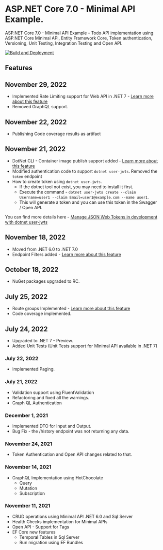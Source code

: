 # ASP.NET Core 7.0 - Minimal API Example.

ASP.NET Core 7.0 - Minimal API Example - Todo API implementation using ASP.NET Core Minimal API, Entity Framework Core, Token authentication, Versioning, Unit Testing, Integration Testing and Open API.

[![Build and Deployment](https://github.com/anuraj/MinimalApi/actions/workflows/main.yml/badge.svg)](https://github.com/anuraj/MinimalApi/actions/workflows/main.yml)

## Features

## November 29, 2022
* Implemented Rate Limiting support for Web API in .NET 7 - [Learn more about this feature](https://learn.microsoft.com/aspnet/core/performance/rate-limit?view=aspnetcore-7.0&WT.mc_id=DT-MVP-5002040)
* Removed GraphQL support.

## November 22, 2022
* Publishing Code coverage results as artifact

## November 21, 2022
* DotNet CLI - Container image publish support added - [Learn more about this feature](https://devblogs.microsoft.com/dotnet/announcing-builtin-container-support-for-the-dotnet-sdk/?WT.mc_id=DT-MVP-5002040)
* Modified authentication code to support `dotnet user-jwts`. Removed the `token` endpoint
* How to create token using `dotnet user-jwts`.
	* If the dotnet tool not exist, you may need to install it first.
	* Execute the command - `dotnet user-jwts create --claim Username=user1 --claim Email=user1@example.com --name user1`. 
	* This will generate a token and you can use this token in the Swagger / Open API.

You can find more details here - [Manage JSON Web Tokens in development with dotnet user-jwts](https://learn.microsoft.com/en-us/aspnet/core/security/authentication/jwt-authn?view=aspnetcore-7.0&tabs=windows&WT.mc_id=DT-MVP-5002040)

## November 18, 2022
* Moved from .NET 6.0 to .NET 7.0
* Endpoint Filters added - [Learn more about this feature](https://learn.microsoft.com/aspnet/core/fundamentals/minimal-apis/min-api-filters?view=aspnetcore-7.0&WT.mc_id=DT-MVP-5002040)

## October 18, 2022
* NuGet packages upgraded to RC.

## July 25, 2022
* Route groups Implemented - [Learn more about this feature](https://learn.microsoft.com/aspnet/core/fundamentals/minimal-apis?view=aspnetcore-7.0&WT.mc_id=DT-MVP-5002040#route-groups)
* Code coverage implemented.

## July 24, 2022
* Upgraded to .NET 7 - Preview.
* Added Unit Tests (Unit Tests support for Minimal API available in .NET 7)

### July 22, 2022
* Implemented Paging.

### July 21, 2022
* Validation support using FluentValidation
* Refactoring and fixed all the warnings.
* Graph QL Authentication

### December 1, 2021
* Implemented DTO for Input and Output.
* Bug Fix - the /history endpoint was not returning any data.

### November 24, 2021
* Token Authentication and Open API changes related to that.

### November 14, 2021
* GraphQL Implementation using HotChocolate
	- Query
	- Mutation
	- Subscription
	
### November 11, 2021
* CRUD operations using Minimal API .NET 6.0 and Sql Server
* Health Checks implementation for Minimal APIs
* Open API - Support for Tags
* EF Core new features 
	- Temporal Tables in Sql Server
	- Run migration using EF Bundles
